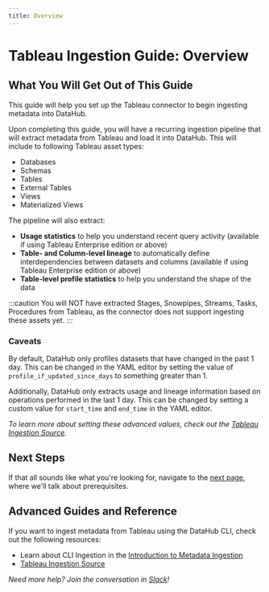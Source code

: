 ```yaml
---
title: Overview
---
```

# Tableau Ingestion Guide: Overview

## What You Will Get Out of This Guide

This guide will help you set up the Tableau connector to begin ingesting metadata into DataHub.

Upon completing this guide, you will have a recurring ingestion pipeline that will extract metadata from Tableau and load it into DataHub. This will include to following Tableau asset types:

* Databases
* Schemas
* Tables
* External Tables
* Views
* Materialized Views

The pipeline will also extract:

* **Usage statistics** to help you understand recent query activity (available if using Tableau Enterprise edition or above)
* **Table- and Column-level lineage** to automatically define interdependencies between datasets and columns (available if using Tableau Enterprise edition or above)
* **Table-level profile statistics** to help you understand the shape of the data

:::caution
You will NOT have extracted Stages, Snowpipes, Streams, Tasks, Procedures from Tableau, as the connector does not support ingesting these assets yet.
:::

### Caveats

By default, DataHub only profiles datasets that have changed in the past 1 day. This can be changed in the YAML editor by setting the value of `profile_if_updated_since_days` to something greater than 1.

Additionally, DataHub only extracts usage and lineage information based on operations performed in the last 1 day. This can be changed by setting a custom value for `start_time` and `end_time` in the YAML editor.

*To learn more about setting these advanced values, check out the [Tableau Ingestion Source](https://datahubproject.io/docs/generated/ingestion/sources/Tableau/#module-Tableau).*

## Next Steps

If that all sounds like what you're looking for, navigate to the [next page](setup.md), where we'll talk about prerequisites.

## Advanced Guides and Reference

If you want to ingest metadata from Tableau using the DataHub CLI, check out the following resources:

* Learn about CLI Ingestion in the [Introduction to Metadata Ingestion](../../../metadata-ingestion/README.md)
* [Tableau Ingestion Source](https://datahubproject.io/docs/generated/ingestion/sources/Tableau/#module-Tableau)

*Need more help? Join the conversation in [Slack](http://slack.datahubproject.io)!*